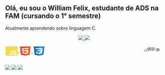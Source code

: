 ## Olá, eu sou o William Felix, estudante de ADS na FAM (cursando o 1° semestre)
Atualmente aprendendo sobre linguagem C.
<div align="center">
  <a href="https://www.linkedin.com/in/william-felix-1b24811b7/">
  <img height="180em" src="https://github-readme-stats.vercel.app/api?username=wfc1991&show_icons=true&theme=dracula&include_all_commits=true&count_private=true"/>
  <img height="180em" src="https://github-readme-stats.vercel.app/api/top-langs/?username=wfc1991&layout=compact&langs_count=7&theme=dracula"/>
</div>
  
<div style="display: inline_block"><br>
  <img align="center" alt="Rafa-Js" height="30" width="40" src="https://raw.githubusercontent.com/devicons/devicon/master/icons/javascript/javascript-plain.svg">
  <img align="center" alt="Rafa-HTML" height="30" width="40" src="https://raw.githubusercontent.com/devicons/devicon/master/icons/html5/html5-original.svg">
  <img align="center" alt="Rafa-CSS" height="30" width="40" src="https://raw.githubusercontent.com/devicons/devicon/master/icons/css3/css3-original.svg">
  <img align="right" alt="Will-pic" height="150" style="border-radius:50px;" src="https://scontent.fgru6-1.fna.fbcdn.net/v/t39.30808-6/276073211_10219163785794903_2539631566316085114_n.jpg?_nc_cat=101&ccb=1-5&_nc_sid=8bfeb9&_nc_eui2=AeEspABD0_qskUz9qmT_PBhgnqyNwbJ7LuOerI3Bsnsu4_jiXIvDOk6HdefSkxid55I&_nc_ohc=asMTyOpmd1QAX_PWXwl&_nc_ht=scontent.fgru6-1.fna&oh=00_AT-MdC1sdHK-be1nkr5qj73WPjKPajEWtWNVn3nO1uzNRg&oe=6236F143">
</div>
  
  ##
 
<div> 
  <a href="https://instagram.com/w_felix_c/" target="_blank"><img src="https://img.shields.io/badge/-Instagram-%23E4405F?style=for-the-badge&logo=instagram&logoColor=white" target="_blank"></a>
  <a href = "mailto:williamfelixcaetano@gmail.com"><img src="https://img.shields.io/badge/-Gmail-%23333?style=for-the-badge&logo=gmail&logoColor=white" target="_blank"></a>
  <a href="https://www.linkedin.com/in/in/william-felix-1b24811b7/" target="_blank"><img src="https://img.shields.io/badge/-LinkedIn-%230077B5?style=for-the-badge&logo=linkedin&logoColor=white" target="_blank"></a> 
 
</div>
